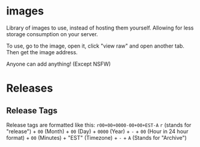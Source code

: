 # images
Library of images to use, instead of hosting them yourself. Allowing for less storage consumption on your server.

To use, go to the image, open it, click "view raw" and open another tab. Then get the image address.

Anyone can add anything! (Except NSFW)

# Releases
## Release Tags
Release tags are formatted like this: 
`r00+00+0000-00+00+EST-A`
`r` (stands for "release") + `00` (Month) + `00` (Day) + `0000` (Year) + `-` + `00` (Hour in 24 hour format) + `00` (Minutes) + "EST" (Timezone) + `-` + `A` (Stands for "Archive")
